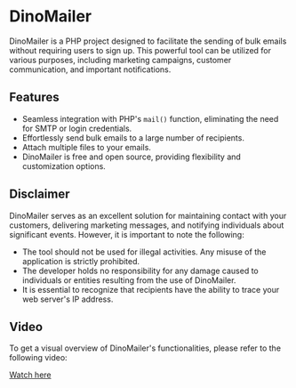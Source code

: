 # DinoMailer

DinoMailer is a PHP project designed to facilitate the sending of bulk emails without requiring users to sign up. This powerful tool can be utilized for various purposes, including marketing campaigns, customer communication, and important notifications.

## Features

* Seamless integration with PHP's `mail()` function, eliminating the need for SMTP or login credentials.
* Effortlessly send bulk emails to a large number of recipients.
* Attach multiple files to your emails.
* DinoMailer is free and open source, providing flexibility and customization options.

## Disclaimer

DinoMailer serves as an excellent solution for maintaining contact with your customers, delivering marketing messages, and notifying individuals about significant events. However, it is important to note the following:

* The tool should not be used for illegal activities. Any misuse of the application is strictly prohibited.
* The developer holds no responsibility for any damage caused to individuals or entities resulting from the use of DinoMailer.
* It is essential to recognize that recipients have the ability to trace your web server's IP address.

## Video

To get a visual overview of DinoMailer's functionalities, please refer to the following video:

[Watch here](https://github.com/daniisaahir/DinoMailer/assets/131199603/ee3f52e8-d8e0-40a3-9794-af053e6ff3e2)
